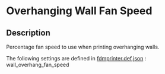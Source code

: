 # Overhanging Wall Fan Speed


## Description

Percentage fan speed to use when printing overhanging walls.

The following settings are defined in [fdmprinter.def.json](https://github.com/smartavionics/Cura/blob/mb-master/resources/definitions/fdmprinter.def.json) : wall_overhang_fan_speed

